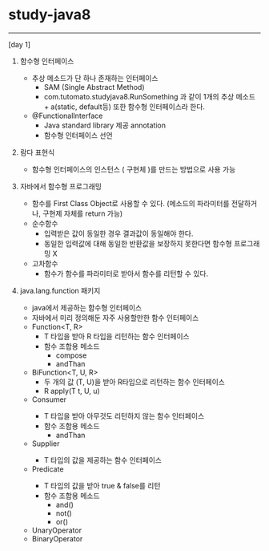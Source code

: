 # study-java8  

------
[day 1]
1. 함수형 인터페이스
   - 추상 메소드가 단 하나 존재하는 인터페이스
     - SAM (Single Abstract Method)
     - com.tutomato.studyjava8.RunSomething 과 같이 1개의 추상 메소드 + a(static, default등) 또한 함수형 인터페이스라 한다.
   - @FunctionalInterface
     - Java standard library 제공 annotation
     - 함수형 인터페이스 선언  
  

2. 람다 표현식
   - 함수형 인터페이스의 인스턴스 ( 구현체 )를 만드는 방법으로 사용 가능
  
3. 자바에서 함수형 프로그래밍
   - 함수를 First Class Object로 사용할 수 있다. (메소드의 파라미터를 전달하거나, 구현제 자체를 return 가능)
   - 순수함수
     - 입력받은 값이 동일한 경우 결과값이 동일해야 한다.
     - 동일한 입력값에 대해 동일한 반환값을 보장하지 못한다면 함수형 프로그래밍 X
   - 고차함수
     - 함수가 함수를 파라미터로 받아서 함수를 리턴할 수 있다.
     
4. java.lang.function 패키지
   - java에서 제공하는 함수형 인터페이스
   - 자바에서 미리 정의해둔 자주 사용할만한 함수 인터페이스
   - Function<T, R>
     - T 타입을 받아 R 타입을 리턴하는 함수 인터페이스
     - 함수 조합용 메소드
       - compose
       - andThan
   - BiFunction<T, U, R>
     - 두 개의 값 (T, U)을 받아 R타입으로 리턴하는 함수 인터페이스
     - R apply(T t, U, u)
   - Consumer<T>
     - T 타입을 받아 아무것도 리턴하지 않는 함수 인터페이스
     - 함수 조합용 메소드
       - andThan
   - Supplier<T>
     - T 타입의 값을 제공하는 함수 인터페이스
   - Predicate<T>
     - T 타입의 값을 받아 true & false를 리턴
     - 함수 조합용 메소드
       - and()
       - not()
       - or()
   - UnaryOperator<T>
   - BinaryOperator<T>